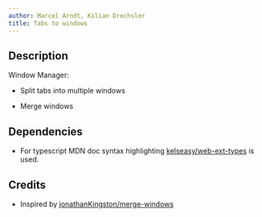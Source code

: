 ```yaml
---
author: Marcel Arndt, Kilian Drechsler
title: Tabs to windows
---
```


## Description

Window Manager:

- Split tabs into multiple windows

- Merge windows

## Dependencies

- For typescript MDN doc syntax highlighting [kelseasy/web-ext-types](https://github.com/kelseasy/web-ext-types) is used.

## Credits

- Inspired by [jonathanKingston/merge-windows](https://github.com/jonathanKingston/merge-windows)
